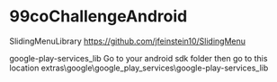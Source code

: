 99coChallengeAndroid
====================
SlidingMenuLibrary https://github.com/jfeinstein10/SlidingMenu

google-play-services_lib Go to your android sdk folder then go to this location extras\google\google_play_services\google-play-services_lib
